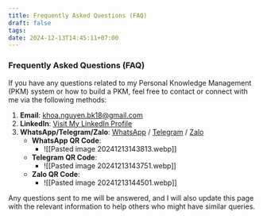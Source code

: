 ```yaml
---
title: Frequently Asked Questions (FAQ)
draft: false
tags: 
date: 2024-12-13T14:45:11+07:00
---
```

### Frequently Asked Questions (FAQ)

If you have any questions related to my Personal Knowledge Management (PKM) system or how to build a PKM, feel free to contact or connect with me via the following methods:

1. **Email**: [khoa.nguyen.bk18@gmail.com](mailto:khoa.nguyen.bk18@gmail.com)
2. **LinkedIn**: [Visit My LinkedIn Profile](https://www.linkedin.com/in/khoanguyenbk18/)
3. **WhatsApp/Telegram/Zalo**: [WhatsApp](https://wa.me/84766306965) / [Telegram](https://t.me/84766306965) / [Zalo](https://zalo.me/84766306965)
   - **WhatsApp QR Code**:
	   - ![[Pasted image 20241213143813.webp]]
   - **Telegram QR Code**: 
	   - ![[Pasted image 20241213143751.webp]]
   - **Zalo QR Code**:
	   - ![[Pasted image 20241213144501.webp]]

Any questions sent to me will be answered, and I will also update this page with the relevant information to help others who might have similar queries.

